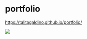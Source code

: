 # portfolio

https://talitagaldino.github.io/portfolio/

![](https://media.giphy.com/media/37RfSeTtl4CWJOzk30/giphy.gif)
